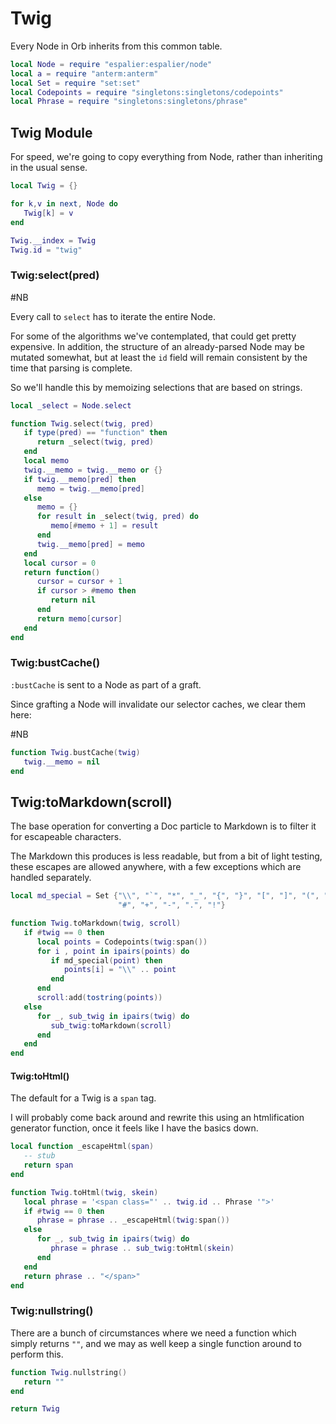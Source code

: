 # Twig


Every Node in Orb inherits from this common table\.

```lua
local Node = require "espalier:espalier/node"
local a = require "anterm:anterm"
local Set = require "set:set"
local Codepoints = require "singletons:singletons/codepoints"
local Phrase = require "singletons:singletons/phrase"
```


## Twig Module

For speed, we're going to copy everything from Node, rather than inheriting in
the usual sense\.

```lua
local Twig = {}

for k,v in next, Node do
   Twig[k] = v
end

Twig.__index = Twig
Twig.id = "twig"
```


### Twig:select\(pred\)

\#NB


Every call to `select` has to iterate the entire Node\.

For some of the algorithms we've contemplated, that could get pretty
expensive\.  In addition, the structure of an already\-parsed Node may be
mutated somewhat, but at least the `id` field will remain consistent by the
time that parsing is complete\.

So we'll handle this by memoizing selections that are based on strings\.

```lua
local _select = Node.select

function Twig.select(twig, pred)
   if type(pred) == "function" then
      return _select(twig, pred)
   end
   local memo
   twig.__memo = twig.__memo or {}
   if twig.__memo[pred] then
      memo = twig.__memo[pred]
   else
      memo = {}
      for result in _select(twig, pred) do
         memo[#memo + 1] = result
      end
      twig.__memo[pred] = memo
   end
   local cursor = 0
   return function()
      cursor = cursor + 1
      if cursor > #memo then
         return nil
      end
      return memo[cursor]
   end
end
```


### Twig:bustCache\(\)

`:bustCache` is sent to a Node as part of a graft\.

Since grafting a Node will invalidate our selector caches, we
clear them here:

\#NB

```lua
function Twig.bustCache(twig)
   twig.__memo = nil
end
```


## Twig:toMarkdown\(scroll\)

The base operation for converting a Doc particle to Markdown is to filter it
for escapeable characters\.

The Markdown this produces is less readable, but from a bit of light testing,
these escapes are allowed anywhere, with a few exceptions which are handled
separately\.

```lua
local md_special = Set {"\\", "`", "*", "_", "{", "}", "[", "]", "(", ")",
                        "#", "+", "-", ".", "!"}

function Twig.toMarkdown(twig, scroll)
   if #twig == 0 then
      local points = Codepoints(twig:span())
      for i , point in ipairs(points) do
         if md_special(point) then
            points[i] = "\\" .. point
         end
      end
      scroll:add(tostring(points))
   else
      for _, sub_twig in ipairs(twig) do
         sub_twig:toMarkdown(scroll)
      end
   end
end
```


#### Twig:toHtml\(\)

The default for a Twig is a `span` tag\.

I will probably come back around and rewrite this using an htmlification
generator function, once it feels like I have the basics down\.

```lua
local function _escapeHtml(span)
   -- stub
   return span
end

function Twig.toHtml(twig, skein)
   local phrase = '<span class="' .. twig.id .. Phrase '">'
   if #twig == 0 then
      phrase = phrase .. _escapeHtml(twig:span())
   else
      for _, sub_twig in ipairs(twig) do
         phrase = phrase .. sub_twig:toHtml(skein)
      end
   end
   return phrase .. "</span>"
end
```


### Twig:nullstring\(\)

There are a bunch of circumstances where we need a function
which simply returns `""`, and we may as well keep a single
function around to perform this\.

```lua
function Twig.nullstring()
   return ""
end
```

```lua
return Twig
```
